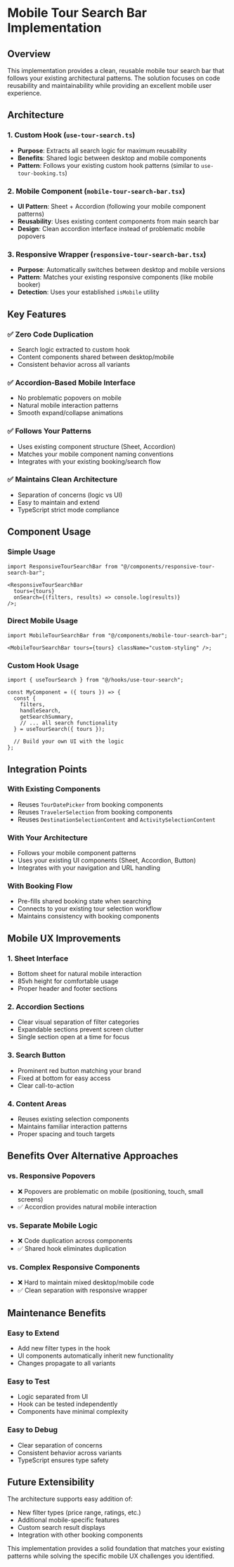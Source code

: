# Mobile Tour Search Bar Implementation

## Overview

This implementation provides a clean, reusable mobile tour search bar that follows your existing architectural patterns. The solution focuses on code reusability and maintainability while providing an excellent mobile user experience.

## Architecture

### 1. Custom Hook (`use-tour-search.ts`)

- **Purpose**: Extracts all search logic for maximum reusability
- **Benefits**: Shared logic between desktop and mobile components
- **Pattern**: Follows your existing custom hook patterns (similar to `use-tour-booking.ts`)

### 2. Mobile Component (`mobile-tour-search-bar.tsx`)

- **UI Pattern**: Sheet + Accordion (following your mobile component patterns)
- **Reusability**: Uses existing content components from main search bar
- **Design**: Clean accordion interface instead of problematic mobile popovers

### 3. Responsive Wrapper (`responsive-tour-search-bar.tsx`)

- **Purpose**: Automatically switches between desktop and mobile versions
- **Pattern**: Matches your existing responsive components (like mobile booker)
- **Detection**: Uses your established `isMobile` utility

## Key Features

### ✅ Zero Code Duplication

- Search logic extracted to custom hook
- Content components shared between desktop/mobile
- Consistent behavior across all variants

### ✅ Accordion-Based Mobile Interface

- No problematic popovers on mobile
- Natural mobile interaction patterns
- Smooth expand/collapse animations

### ✅ Follows Your Patterns

- Uses existing component structure (Sheet, Accordion)
- Matches your mobile component naming conventions
- Integrates with your existing booking/search flow

### ✅ Maintains Clean Architecture

- Separation of concerns (logic vs UI)
- Easy to maintain and extend
- TypeScript strict mode compliance

## Component Usage

### Simple Usage

```tsx
import ResponsiveTourSearchBar from "@/components/responsive-tour-search-bar";

<ResponsiveTourSearchBar
  tours={tours}
  onSearch={(filters, results) => console.log(results)}
/>;
```

### Direct Mobile Usage

```tsx
import MobileTourSearchBar from "@/components/mobile-tour-search-bar";

<MobileTourSearchBar tours={tours} className="custom-styling" />;
```

### Custom Hook Usage

```tsx
import { useTourSearch } from "@/hooks/use-tour-search";

const MyComponent = ({ tours }) => {
  const {
    filters,
    handleSearch,
    getSearchSummary,
    // ... all search functionality
  } = useTourSearch({ tours });

  // Build your own UI with the logic
};
```

## Integration Points

### With Existing Components

- Reuses `TourDatePicker` from booking components
- Reuses `TravelerSelection` from booking components
- Reuses `DestinationSelectionContent` and `ActivitySelectionContent`

### With Your Architecture

- Follows your mobile component patterns
- Uses your existing UI components (Sheet, Accordion, Button)
- Integrates with your navigation and URL handling

### With Booking Flow

- Pre-fills shared booking state when searching
- Connects to your existing tour selection workflow
- Maintains consistency with booking components

## Mobile UX Improvements

### 1. Sheet Interface

- Bottom sheet for natural mobile interaction
- 85vh height for comfortable usage
- Proper header and footer sections

### 2. Accordion Sections

- Clear visual separation of filter categories
- Expandable sections prevent screen clutter
- Single section open at a time for focus

### 3. Search Button

- Prominent red button matching your brand
- Fixed at bottom for easy access
- Clear call-to-action

### 4. Content Areas

- Reuses existing selection components
- Maintains familiar interaction patterns
- Proper spacing and touch targets

## Benefits Over Alternative Approaches

### vs. Responsive Popovers

- ❌ Popovers are problematic on mobile (positioning, touch, small screens)
- ✅ Accordion provides natural mobile interaction

### vs. Separate Mobile Logic

- ❌ Code duplication across components
- ✅ Shared hook eliminates duplication

### vs. Complex Responsive Components

- ❌ Hard to maintain mixed desktop/mobile code
- ✅ Clean separation with responsive wrapper

## Maintenance Benefits

### Easy to Extend

- Add new filter types in the hook
- UI components automatically inherit new functionality
- Changes propagate to all variants

### Easy to Test

- Logic separated from UI
- Hook can be tested independently
- Components have minimal complexity

### Easy to Debug

- Clear separation of concerns
- Consistent behavior across variants
- TypeScript ensures type safety

## Future Extensibility

The architecture supports easy addition of:

- New filter types (price range, ratings, etc.)
- Additional mobile-specific features
- Custom search result displays
- Integration with other booking components

This implementation provides a solid foundation that matches your existing patterns while solving the specific mobile UX challenges you identified.
